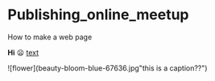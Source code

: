# Publishing_online_meetup
How to make a web page 

**Hi**
:frowning:
[text](www.google.com)

![flower](beauty-bloom-blue-67636.jpg"this is a caption??")
